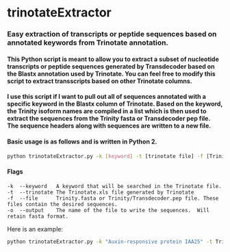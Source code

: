 # trinotateExtractor

### Easy extraction of transcripts or peptide sequences based on annotated keywords from Trinotate annotation.

#### This Python script is meant to allow you to extract a subset of nucleotide transcripts or peptide sequences generated by Transdecoder based on the Blastx annotation used by Trinotate.  You can feel free to modify this script to extract transscripts based on other Trinotate columns.  

#### I use this script if I want to pull out all of sequences annotated with a specific keyword in the Blastx column of Trinotate.  Based on the keyword, the Trinity isoform names are compiled in a list which is then used to extract the sequences from the Trinity fasta or Transdecoder pep file.  The sequence headers along with sequences are written to a new file.

#### Basic usage is as follows and is written in Python 2. 

```bash
python trinotateExtractor.py -k [keyword] -t [trinotate file] -f [Trinity Fasta or Transdecoder PEP file] -o [output file to write to]
```
#### Flags

	-k  --keyword 	A keyword that will be searched in the Trinotate file.
	-t  --trinotate The Trinotate.xls file generated by Trinotate
	-f  --file      Trinity.fasta or Trinity/Transdecoder.pep file. These files contain the desired sequences.
	-o  --output    The name of the file to write the sequences.  Will retain fasta format.

Here is an example:

```bash
python trinotateExtractor.py -k "Auxin-responsive protein IAA25" -t Trinotate.xls -f Paspalum_urvillei_GENES.fasta -o test.fasta
```

